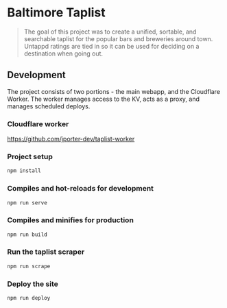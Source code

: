 # Baltimore Taplist

> The goal of this project was to create a unified, sortable, and searchable taplist for the popular bars and breweries around town. Untappd ratings are tied in so it can be used for deciding on a destination when going out.


## Development

The project consists of two portions - the main webapp, and the Cloudflare Worker. The worker manages access to the KV, acts as a proxy, and manages scheduled deploys.

### Cloudflare worker

<https://github.com/jporter-dev/taplist-worker>

### Project setup

```bash
npm install
```

### Compiles and hot-reloads for development

```bash
npm run serve
```

### Compiles and minifies for production

```bash
npm run build
```

### Run the taplist scraper

```bash
npm run scrape
```

### Deploy the site

```bash
npm run deploy
```

